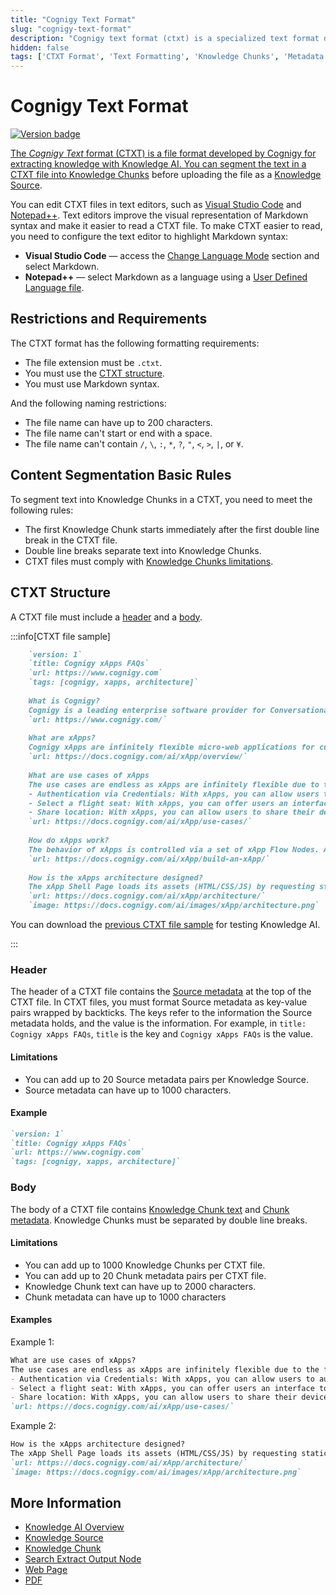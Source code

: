 ```yaml
---
title: "Cognigy Text Format"
slug: "cognigy-text-format"
description: "Cognigy text format (ctxt) is a specialized text format developed by Cognigy for the Cognigy Knowledge AI solution."
hidden: false
tags: ['CTXT Format', 'Text Formatting', 'Knowledge Chunks', 'Metadata', 'Content Structure']
---
```


# Cognigy Text Format

<a href="../../../../../release-notes/4.63.md" /><img src="https://img.shields.io/badge/Updated in-v4.63-blue.svg" alt="Version badge" />

The _Cognigy Text_ format (CTXT) is a file format developed by Cognigy for extracting knowledge with Knowledge AI. You can segment the text in a CTXT file into [Knowledge Chunks](../../knowledge-chunk/knowledge-chunk.md) before uploading the file as a [Knowledge Source](../knowledge-source.md).

You can edit CTXT files in text editors, such as [Visual Studio Code](https://code.visualstudio.com/) and [Notepad++](https://notepad-plus-plus.org/downloads/). Text editors improve the visual representation of Markdown syntax and make it easier to read a CTXT file. To make CTXT easier to read, you need to configure the text editor to highlight Markdown syntax:

- **Visual Studio Code** — access the [Change Language Mode](https://code.visualstudio.com/docs/languages/overview#_change-the-language-for-the-selected-file) section and select Markdown.
- **Notepad++** — select Markdown as a language using a [User Defined Language file](https://npp-user-manual.org/docs/user-defined-language-system/).

## Restrictions and Requirements

The CTXT format has the following formatting requirements:

- The file extension must be `.ctxt`.
- You must use the [CTXT structure](#ctxt-structure).
- You must use Markdown syntax.

And the following naming restrictions:

- The file name can have up to 200 characters.
- The file name can't start or end with a space.
- The file name can't contain `/`, `\`, `:`, `*`, `?`, `"`, `<`, `>`, `|`, or `¥`.

## Content Segmentation Basic Rules

To segment text into Knowledge Chunks in a CTXT, you need to meet the following rules:

- The first Knowledge Chunk starts immediately after the first double line break in the CTXT file.
- Double line breaks separate text into Knowledge Chunks.
- CTXT files must comply with [Knowledge Chunks limitations](../../knowledge-chunk/knowledge-chunk.md#limitations).

## CTXT Structure

A CTXT file must include a [header](#header) and a [body](#body).

:::info[CTXT file sample]

  ```markdown
      `version: 1`
      `title: Cognigy xApps FAQs`
      `url: https://www.cognigy.com`
      `tags: [cognigy, xapps, architecture]`
      
      What is Cognigy?
      Cognigy is a leading enterprise software provider for Conversational AI automation. Our platform, Cognigy.AI, automates customer and employee communications. Available in on-premises and SaaS environments, Cognigy.AI enables enterprises to have natural language conversations with their users on any channel - webchat, SMS, voice and mobile apps - and in any language. Cognigy.AI powers intelligent voice and chatbots that communicate consistently and accurately beyond simple FAQ, resulting in reduced contact center costs and increased efficiency while improving user experiences. The worldwide client portfolio of Cognigy includes Toyota, E.ON, Lufthansa, and many more.
      `url: https://www.cognigy.com/`
      
      What are xApps?
      Cognigy xApps are infinitely flexible micro-web applications for customer self-service. xApps can be used as a stand-alone application or complimentary to any channel to enhance virtual and human agents' capabilities. In multi-channel scenarios xApps close the experience gaps of existing voice and messaging channels to enable dynamic, fully connected customer engagements by helping to overcome limitations of communication channels like voice, Webchat Widget or Microsoft Teams compromising user experiences.
      `url: https://docs.cognigy.com/ai/xApp/overview/`
      
      What are use cases of xApps
      The use cases are endless as xApps are infinitely flexible due to the fact that they are essentially micro-web applications. Three potential use cases are listed here:
      - Authentication via Credentials: With xApps, you can allow users to authenticate using various methods such as email addresses, user numbers, or other identification details. Users can securely verify their identity and gain access to specific services or information.
      - Select a flight seat: With xApps, you can offer users an interface to choose their preferred seat for their flight. Users can view the available seats and select the seat of their choice, enhancing their travel experience.
      - Share location: With xApps, you can allow users to share their device's location information. This use case can be useful in various scenarios, such as providing location-based services, tracking deliveries, or finding nearby resources.
      `url: https://docs.cognigy.com/ai/xApp/use-cases/`
      
      How do xApps work?
      The behavior of xApps is controlled via a set of xApp Flow Nodes. An xApp session can be initialized via the "xApp: Init Session" Node. The xApp session can be updated with the actual xApp Pages in two ways, by providing HTML code via the "xApp: Show HTML" Node or by specifying an Adaptive Card in JSON via the "xApp: Show Adaptive Card" Node. Alternatively, for more customization, you can create your own Node to update the xApps state by implementing and uploading an Extension. To wait for the xApp user Input in a Flow, use the Question or the Optional Question Node. The xApp type of the Question Node is only considered to be answered if submitted results are available as part of the Input.
      `url: https://docs.cognigy.com/ai/xApp/build-an-xApp/`
      
      How is the xApps architecture designed?
      The xApp Shell Page loads its assets (HTML/CSS/JS) by requesting static files via HTTP/HTTPs 1.1 requests to service-static-files and establishes a WebSocket connection (via Socket.io) to serviceapp-session-manager to retrieve information about xApp sessions. This information includes an async event to initialize an xApp session, which creates a unique URL, and specifies which xApp will be displayed in a specific xApp session. The Elastic Load Balancer helps distribute incoming traffic, while Traefik dynamically routes traffic to backend servers based on specific requirements. The serviceapp-session-manager updates the xApp session state in the App Session DB, and the WebSocket transfers data to the Shell page, which loads xApps and provides data to the SDK.
      `url: https://docs.cognigy.com/ai/xApp/architecture/`
      `image: https://docs.cognigy.com/ai/images/xApp/architecture.png`       
  ```

  You can download the [previous CTXT file sample](https://docs.cognigy.com/_assets/ai/empower/knowledge-ai/cognigy-sample.ctxt) for testing Knowledge AI.

:::


### Header

The header of a CTXT file contains the [Source metadata](../knowledge-source.md#source-metadata) at the top of the CTXT file. In CTXT files, you must format Source metadata as key-value pairs wrapped by backticks. The keys refer to the information the Source metadata holds, and the value is the information. For example, in `title: Cognigy xApps FAQs`, `title` is the key and `Cognigy xApps FAQs` is the value.

#### Limitations

- You can add up to 20 Source metadata pairs per Knowledge Source.
- Source metadata can have up to 1000 characters.

#### Example

```markdown
`version: 1`
`title: Cognigy xApps FAQs`
`url: https://www.cognigy.com`
`tags: [cognigy, xapps, architecture]`
```

### Body

The body of a CTXT file contains [Knowledge Chunk text](../../knowledge-chunk/knowledge-chunk.md#knowledge-chunk-text) and [Chunk metadata](../../knowledge-chunk/knowledge-chunk.md#chunk-metadata). Knowledge Chunks must be separated by double line breaks.

#### Limitations

- You can add up to 1000 Knowledge Chunks per CTXT file.
- You can add up to 20 Chunk metadata pairs per CTXT file.
- Knowledge Chunk text can have up to 2000 characters.
- Chunk metadata can have up to 1000 characters

#### Examples

Example 1:

```markdown
What are use cases of xApps?
The use cases are endless as xApps are infinitely flexible due to the fact that they are essentially micro-web applications. Three potential use cases are listed here:
- Authentication via Credentials: With xApps, you can allow users to authenticate using various methods such as email addresses, user numbers, or other identification details. Users can securely verify their identity and gain access to specific services or information.
- Select a flight seat: With xApps, you can offer users an interface to choose their preferred seat for their flight. Users can view the available seats and select the seat of their choice, enhancing their travel experience.
- Share location: With xApps, you can allow users to share their device's location information. This use case can be useful in various scenarios, such as providing location-based services, tracking deliveries, or finding nearby resources.
`url: https://docs.cognigy.com/ai/xApp/use-cases/`
```

Example 2:

```markdown
How is the xApps architecture designed?
The xApp Shell Page loads its assets (HTML/CSS/JS) by requesting static files via HTTP/HTTPs 1.1 requests to service-static-files and establishes a WebSocket connection (via Socket.io) to serviceapp-session-manager to retrieve information about xApp sessions. This information includes an async event to initialize an xApp session, which creates a unique URL, and specifies which xApp will be displayed in a specific xApp session. The Elastic Load Balancer helps distribute incoming traffic, while Traefik dynamically routes traffic to backend servers based on specific requirements. The serviceapp-session-manager updates the xApp session state in the App Session DB, and the WebSocket transfers data to the Shell page, which loads xApps and provides data to the SDK.
`url: https://docs.cognigy.com/ai/xApp/architecture/`
`image: https://docs.cognigy.com/ai/images/xApp/architecture.png`
```

## More Information

- [Knowledge AI Overview](../../overview.md)
- [Knowledge Source](../knowledge-source.md)
- [Knowledge Chunk](../../knowledge-chunk/knowledge-chunk.md)
- [Search Extract Output Node](../../../../build/node-reference/other-nodes/search-extract-output.md)
- [Web Page](web-page.md)
- [PDF](pdf.md)
